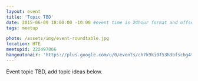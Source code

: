```yaml
---
layout: event 
title: 'Topic TBD' 
date: 2015-06-09 18:00:00 -10:00 #event time is 24hour format and offset by timezone 
tags: meetup 

photo: /assets/img/event-roundtable.jpg 
location: HTE 
meetupid: 222497066 
hangoutonair: 'https://plus.google.com/u/0/events/ch7k9ki0f53h3bfscbg4tg3q7sg' 
---
```


Event topic TBD, add topic ideas below. 

<!-- REMOVE COMMENT TAGS AFTER EVENT
####Event Follow up 

Presentation Links 
* [Link Label](http:linkurl.com) 
* [Link Label](http:linkurl.com) 

####Event Video 
<div class="embed-responsive embed-responsive-16by9">
<iframe class="embed-responsive-item" src="//www.youtube.com/embed/YOUTUBEID" frameborder="0" allowfullscreen></iframe>
</div>
REMOVE COMMENT TAGS AFTER EVENT -->
